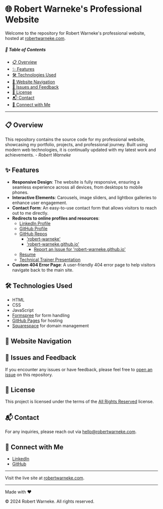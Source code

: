 # 🌐 Robert Warneke's Professional Website

Welcome to the repository for Robert Warneke's professional website, hosted at [robertwarneke.com](https://robertwarneke.com).

##### 📑 Table of Contents
- [📋 Overview](#overview)
- [✨ Features](#features)
- [🛠️ Technologies Used](#technologies-used)
- [🔗 Website Navigation](#website-navigation)
- [🐛 Issues and Feedback](#issues-and-feedback)
- [📜 License](#license)
- [📬 Contact](#contact)
- [🤝 Connect with Me](#connect-with-me)

---

## 📋 Overview <a id="overview"></a>
This repository contains the source code for my professional website, showcasing my portfolio, projects, and professional journey. Built using modern web technologies, it is continually updated with my latest work and achievements. - *Robert Warneke*

## ✨ Features <a id="features"></a>
- **Responsive Design**: The website is fully responsive, ensuring a seamless experience across all devices, from desktops to mobile phones.
- **Interactive Elements**: Carousels, image sliders, and lightbox galleries to enhance user engagement.
- **Contact Form**: An easy-to-use contact form that allows visitors to reach out to me directly.
- **Redirects to online profiles and resources**:
  - [LinkedIn Profile](https://robertwarneke.com/linkedin)
  - [GitHub Profile](https://robertwarneke.com/github)
  - [GitHub Repos](https://robertwarneke.com/github/repos)
    - ['robert-warneke'](https://robertwarneke.com/github/repos/robert-warneke)
    - ['robert-warneke.github.io'](https://robertwarneke.com/github/repos/robert-warneke.github.io)
        - [Report an Issue for 'robert-warneke.github.io'](https://robertwarneke.com/github/repos/robert-warneke.github.io/issues)
  - [Resume](https://robertwarneke.com/resume)
  - [Technical Trainer Presentation](https://robertwarneke.com/technical-trainer)
- **Custom 404 Error Page**: A user-friendly 404 error page to help visitors navigate back to the main site.

## 🛠️ Technologies Used <a id="technologies-used"></a>
- HTML
- CSS
- JavaScript
- [Formspree](https://formspree.io) for form handling
- [GitHub Pages](https://pages.github.com) for hosting
- [Squarespace](https://www.squarespace.com) for domain management

## 🔗 Website Navigation <a id="website-navigation"></a>


## 🐛 Issues and Feedback <a id="issues-and-feedback"></a>
If you encounter any issues or have feedback, please feel free to [open an issue](https://github.com/robert-warneke/robert-warneke.github.io/issues) on this repository.

## 📜 License <a id="license"></a>
This project is licensed under the terms of the [All Rights Reserved](https://github.com/robert-warneke/robert-warneke.github.io/blob/main/LICENSE) license.

## 📬 Contact <a id="contact"></a>
For any inquiries, please reach out via [hello@robertwarneke.com](mailto:hello@robertwarneke.com).

## 🤝 Connect with Me <a id="connect-with-me"></a>
- [LinkedIn](https://www.linkedin.com/in/robert-warneke)
- [GitHub](https://github.com/robert-warneke)

---

Visit the live site at [robertwarneke.com](https://robertwarneke.com).

---

Made with ❤️

© 2024 Robert Warneke. All rights reserved.
